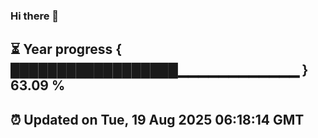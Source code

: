 ### Hi there 👋
⏳ Year progress { ██████████████████▁▁▁▁▁▁▁▁▁▁▁▁ } 63.09 %
---
⏰ Updated on Tue, 19 Aug 2025 06:18:14 GMT
---
